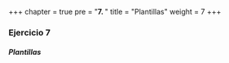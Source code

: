 +++
chapter = true
pre = "<b>7. </b>"
title = "Plantillas"
weight = 7
+++

### Ejercicio 7

##### Plantillas